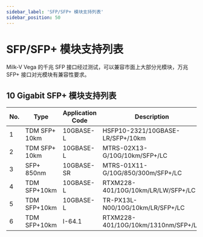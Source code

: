 ```yaml
---
sidebar_label: 'SFP/SFP+ 模块支持列表'
sidebar_position: 50
---
```


# SFP/SFP+ 模块支持列表

Milk-V Vega 的千兆 SFP 接口经过测试，可以兼容市面上大部分光模块，万兆 SFP+ 接口对光模块有兼容性要求。

## 10 Gigabit SFP+ 模块支持列表
 
| No. | Type          | Application Code | Description                         | Brand        | wavelength range(nm) | results |
| --- | ------------- | ---------------- | ----------------------------------- | ------------ | -------------------- | ------- |
| 1   | TDM SFP+ 10km | 10GBASE-L        | HSFP10-2321/10GBASE-LR/SFP+/10km    | Hi-Optel     | 1310                 | PASS    |
| 2   | TDM SFP+ 10km | 10GBASE-L        | MTRS-02X13-G/10G/10km/SFP+/LC       | Genuine-opto | 1310                 | PASS    |
| 3   | SFP+ 850nm    | 10GBASE-SR       | MTRS-01X11-G/10G/850/300m/SFP+/LC   | Genuine-opto | 850                  | PASS    |
| 4   | TDM SFP+10km  | 10GBASE-L        | RTXM228-401/10G/10km/LR/LW/SFP+/LC  | WTD          | 1310                 | PASS    |
| 5   | TDM SFP+10km  | 10GBASE-L        | TR-PX13L-N00/10G/10km/LR/SFP+/LC    | INNO LIGHT   | 1310                 | PASS    |
| 6   | TDM SFP+10km  | I-64.1           | RTXM228-401/10G/10km/1310nm/SFP+/LC | WTD          | 1310                 | PASS    |



